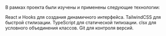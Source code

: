 В рамках проекта были изучены и применены следующие технологии:

React и Hooks для создания динамичного интерфейса.
TailwindCSS для быстрой стилизации.
TypeScript для статической типизации.
clsx для условного объединения классов.
Git для контроля версий.
